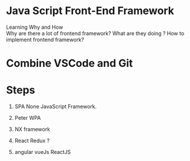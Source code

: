 # Java Script Front-End Framework
Learning Why and How  
Why are there a lot of frontend framework?
What are they doing ?
How to implement frontend framework?

# Combine VSCode and Git

# Steps
1. SPA None JavaScript Framework.

2. Peter WPA

3. NX framework

4. React Redux ?
5. angular vueJs ReactJS
